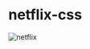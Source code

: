# netflix-css
![netflix](https://github.com/meet7tank9/netflix-css/assets/83707307/fbce94b3-b994-49a6-bc6c-78bb0e7dce93)
